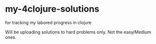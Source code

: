 my-4clojure-solutions
=====================

for tracking my labored progress in clojure

Will be uploading solutions to hard problems only.
Not the easy/Medium ones.
